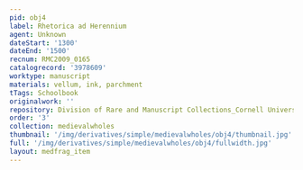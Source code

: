 ```yaml
---
pid: obj4
label: Rhetorica ad Herennium
agent: Unknown
dateStart: '1300'
dateEnd: '1500'
recnum: RMC2009_0165
catalogrecord: '3978609'
worktype: manuscript
materials: vellum, ink, parchment
tTags: Schoolbook
originalwork: ''
repository: Division of Rare and Manuscript Collections_Cornell University Library
order: '3'
collection: medievalwholes
thumbnail: '/img/derivatives/simple/medievalwholes/obj4/thumbnail.jpg'
full: '/img/derivatives/simple/medievalwholes/obj4/fullwidth.jpg'
layout: medfrag_item
---
```

